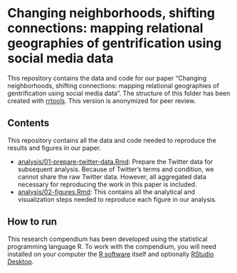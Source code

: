 
<!-- README.md is generated from README.Rmd. Please edit that file -->

# Changing neighborhoods, shifting connections: mapping relational geographies of gentrification using social media data

This repository contains the data and code for our paper “Changing
neighborhoods, shifting connections: mapping relational geographies of
gentrification using social media data”. The structure of this folder
has been created with [rrtools](https://github.com/benmarwick/rrtools).
This version is anonymized for peer review.

## Contents

This repository contains all the data and code needed to reproduce the
results and figures in our paper.

  - [analysis/01-prepare-twitter-data.Rmd](analysis/01-prepare-twitter-data.md):
    Prepare the Twitter data for subsequent analysis. Because of
    Twitter’s terms and condition, we cannot share the raw Twitter
    data. However, all aggregated data necessary for reproducing the
    work in this paper is included.
  - [analysis/02-figures.Rmd](analysis/02-figures.md): This contains all
    the analytical and visualization steps needed to reproduce each
    figure in our analysis.

## How to run

This research compendium has been developed using the statistical
programming language R. To work with the compendium, you will need
installed on your computer the [R
software](https://cloud.r-project.org/) itself and optionally [RStudio
Desktop](https://rstudio.com/products/rstudio/download/).
